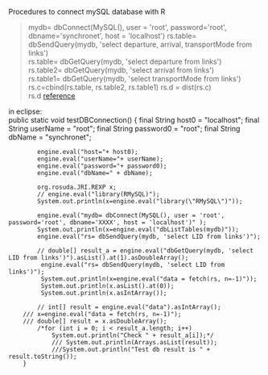 Procedures to connect mySQL database with R  
>  mydb= dbConnect(MySQL(), user = 'root', password='root', dbname='synchronet', host = 'localhost')
> rs.table= dbSendQuery(mydb, 'select departure, arrival, transportMode from links')  
> rs.table= dbGetQuery(mydb, 'select departure from links')  
> rs.table2= dbGetQuery(mydb, 'select arrival from links')  
> rs.table1= dbGetQuery(mydb, 'select transportMode from links')  
> rs.c=cbind(rs.table, rs.table2, rs.table1)
> rs.d = dist(rs.c)  
> rs.d
[reference](http://mizunolab.sist.ac.jp/2016/03/)

in eclipse:  
		public static void testDBConnection() {
			final String host0 = "localhost";
			final String userName = "root";
			final String password0 = "root";
			final String dbName = "synchronet";
			
			engine.eval("host="+ host0);
			engine.eval("userName="+ userName);
			engine.eval("password="+ password0);
			engine.eval("dbName=" + dbName);
			
			org.rosuda.JRI.REXP x;
			// engine.eval("library(RMySQL)");
			System.out.println(x=engine.eval("library(\"RMySQL\")"));
			
			engine.eval("mydb= dbConnect(MySQL(), user = 'root', password='root', dbname='XXXX', host = 'localhost')" );
			System.out.println(x=engine.eval("dbListTables(mydb)"));
			engine.eval("rs= dbSendQuery(mydb, 'select LID from links')");
			
			// double[] result_a = engine.eval("dbGetQuery(mydb, 'select LID from links')").asList().at(1).asDoubleArray(); 
			 engine.eval("rs= dbSendQuery(mydb, 'select LID from links')");
			 System.out.println(x=engine.eval("data = fetch(rs, n=-1)"));
			 System.out.println(x.asList().at(0));
			 System.out.println(x.asIntArray());
			 
			// int[] result = engine.eval("data").asIntArray();
		///	x=engine.eval("data = fetch(rs, n=-1)");
		///	double[] result = x.asDoubleArray();
			/*for (int i = 0; i < result_a.length; i++) 
				System.out.println("Check " + result_a[i]);*/
				///	System.out.println(Arrays.asList(result));
				///System.out.println("Test db result is " + result.toString());
		}
    
    
